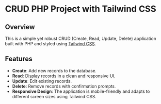 # CRUD PHP Project with Tailwind CSS

## Overview

This is a simple yet robust CRUD (Create, Read, Update, Delete) application built with PHP and styled using [Tailwind CSS](https://tailwindcss.com/). 

## Features

- **Create**: Add new records to the database.
- **Read**: Display records in a clean and responsive UI.
- **Update**: Edit existing records.
- **Delete**: Remove records with confirmation prompts.
- **Responsive Design**: The application is mobile-friendly and adapts to different screen sizes using Tailwind CSS.
